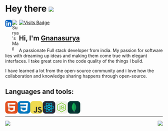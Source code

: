 # Hey there <img src="https://media.giphy.com/media/hvRJCLFzcasrR4ia7z/giphy.gif" width="25px">

<a href="https://www.linkedin.com/in/gnanasurya-sj-93021628" target="_blank">
  <img align="left" alt="Surya's LinkedIN" width="22px" src="https://github.com/tandpfun/skill-icons/blob/main/icons/LinkedIn.svg" />
</a>

<a href="mailto:surya9901@gmail.com">
  <img align="left" alt="Surya's Mail" width="22px" src="https://img.icons8.com/color/48/000000/gmail-new.png" />
</a>

[![Visits Badge](https://badges.pufler.dev/visits/surya9901/badge-it)](https://badges.pufler.dev)

## Hi, I'm [Gnanasurya](https://gnanasurya.netlify.app/) 

A passionate Full stack developer from india. My passion for software lies with dreaming up ideas and making them come true with elegant interfaces. I take great care in the code quality of the things I build.

I have learned a lot from the open-source community and i love how the collaboration and knowledge sharing happens through open-source.

## Languages and tools:

<img align="left" width="40px" alt="html5" src="https://github.com/tandpfun/skill-icons/blob/main/icons/HTML.svg" />
<img align="left" width="40px" alt="css3" src="https://github.com/tandpfun/skill-icons/blob/main/icons/CSS.svg" />
<img align="left" width="40px" alt="javascript" src="https://github.com/tandpfun/skill-icons/blob/main/icons/JavaScript.svg"/>
<img align="left" width="40px" alt="react" src="https://github.com/tandpfun/skill-icons/blob/main/icons/React-Dark.svg" />
<img align="left" width="40px" alt="node.js" src="https://github.com/tandpfun/skill-icons/blob/main/icons/NodeJS-Light.svg" />
<img align="left" width="40px" alt="mongodb" src="https://github.com/tandpfun/skill-icons/blob/main/icons/MongoDB.svg" />

<br />
<br />

<hr />

<img src="https://github-readme-stats.vercel.app/api?username=surya9901&&show_icons=true&theme=gotham" align="left" />
<img src="https://github-readme-stats.vercel.app/api/top-langs/?username=surya9901&&show_icons=true&theme=gotham" align="right" />
